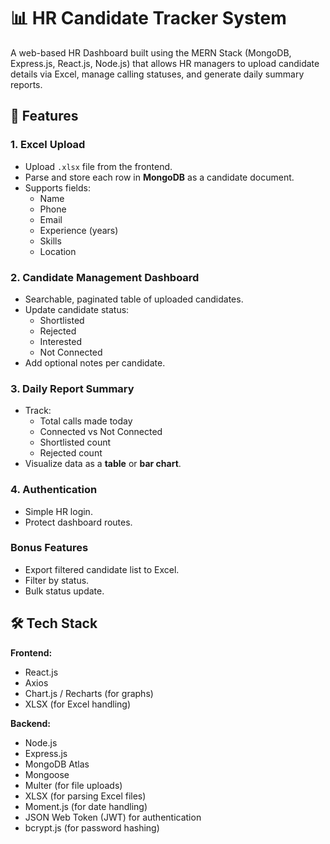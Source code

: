 # 📊 HR Candidate Tracker System

A web-based HR Dashboard built using the MERN Stack (MongoDB, Express.js, React.js, Node.js) that allows HR managers to upload candidate details via Excel, manage calling statuses, and generate daily summary reports.

## 🚀 Features

### **1. Excel Upload**
- Upload `.xlsx` file from the frontend.
- Parse and store each row in **MongoDB** as a candidate document.
- Supports fields:
  - Name
  - Phone
  - Email
  - Experience (years)
  - Skills
  - Location

### **2. Candidate Management Dashboard**
- Searchable, paginated table of uploaded candidates.
- Update candidate status:
  - Shortlisted
  - Rejected
  - Interested
  - Not Connected
- Add optional notes per candidate.

### **3. Daily Report Summary**
- Track:
  - Total calls made today
  - Connected vs Not Connected
  - Shortlisted count
  - Rejected count
- Visualize data as a **table** or **bar chart**.

### **4. Authentication**
- Simple HR login.
- Protect dashboard routes.

### **Bonus Features**
- Export filtered candidate list to Excel.
- Filter by status.
- Bulk status update.

## 🛠 Tech Stack

**Frontend:**
- React.js
- Axios
- Chart.js / Recharts (for graphs)
- XLSX (for Excel handling)

**Backend:**
- Node.js
- Express.js
- MongoDB Atlas
- Mongoose
- Multer (for file uploads)
- XLSX (for parsing Excel files)
- Moment.js (for date handling)
- JSON Web Token (JWT) for authentication
- bcrypt.js (for password hashing)

